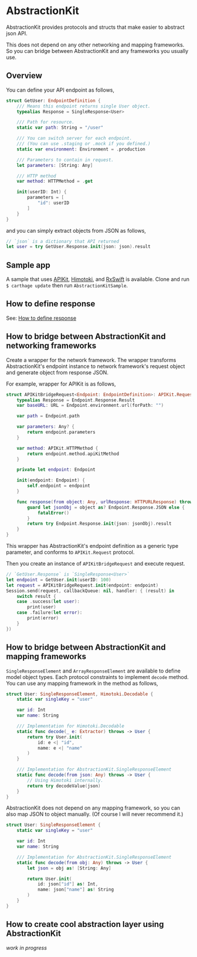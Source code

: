 # AbstractionKit

AbstractionKit provides protocols and structs that make easier to abstract json API.

This does not depend on any other networking and mapping frameworks. So you can bridge between AbstractionKit and any frameworks you usually use.

## Overview

You can define your API endpoint as follows,

```swift
struct GetUser: EndpointDefinition {
    /// Means this endpoint returns single User object.
    typealias Response = SingleResponse<User>

    /// Path for resource.
    static var path: String = "/user"

    /// You can switch server for each endpoint.
    /// (You can use .staging or .mock if you defined.)
    static var environment: Environment = .production

    /// Parameters to contain in request.
    let parameters: [String: Any]

    /// HTTP method
    var method: HTTPMethod = .get

    init(userID: Int) {
        parameters = [
            "id": userID
        ]
    }
}
```

and you can simply extract objects from JSON as follows,

```swift
// `json` is a dictionary that API returned
let user = try GetUser.Response.init(json: json).result
```

## Sample app

A sample that uses [APIKit](https://github.com/ishkawa/APIKit), [Himotoki](https://github.com/ikesyo/Himotoki), and [RxSwift](https://github.com/ReactiveX/RxSwift) is available. Clone and run `$ carthage update` then run `AbstractionKitSample`.

## How to define response

See: [How to define response](Documentation/How_to_define_response.md)

## How to bridge between AbstractionKit and networking frameworks

Create a wrapper for the network framework. The wrapper transforms AbstractionKit's endpoint instance to network framework's request object and generate object from response JSON.

For example, wrapper for APIKit is as follows,

```swift
struct APIKitBridgeRequest<Endpoint: EndpointDefinition>: APIKit.Request {
    typealias Response = Endpoint.Response.Result
    var baseURL: URL = Endpoint.environment.url(forPath: "")

    var path = Endpoint.path

    var parameters: Any? {
        return endpoint.parameters
    }

    var method: APIKit.HTTPMethod {
        return endpoint.method.apiKitMethod
    }

    private let endpoint: Endpoint

    init(endpoint: Endpoint) {
        self.endpoint = endpoint
    }

    func response(from object: Any, urlResponse: HTTPURLResponse) throws -> Endpoint.Response.Result {
        guard let jsonObj = object as? Endpoint.Response.JSON else {
            fatalError()
        }
        return try Endpoint.Response.init(json: jsonObj).result
    }
}
```

This wrapper has AbstractionKit's endpoint definition as a generic type parameter, and conforms to `APIKit.Request` protocol.

Then you create an instance of `APIKitBridgeRequest` and execute request.

```swift
// `GetUser.Response` is `SingleResponse<User>`
let endpoint = GetUser.init(userID: 100)
let request = APIKitBridgeRequest.init(endpoint: endpoint)
Session.send(request, callbackQueue: nil, handler: { (result) in
    switch result {
    case .success(let user):
        print(user)
    case .failure(let error):
        print(error)
    }
})
```

## How to bridge between AbstractionKit and mapping frameworks

`SingleResponseElement` and `ArrayResponseElement` are available to define model object types. Each protocol constraints to implement `decode` method. You can use any mapping framework in the method as follows,

```swift
struct User: SingleResponseElement, Himotoki.Decodable {
    static var singleKey = "user"

    var id: Int
    var name: String

    /// Implementation for Himotoki.Decodable
    static func decode(_ e: Extractor) throws -> User {
        return try User.init(
            id: e <| "id",
            name: e <| "name"
        )
    }

    /// Implementation for AbstractionKit.SingleResponseElement
    static func decode(from json: Any) throws -> User {
        // Using Himotoki internally.
        return try decodeValue(json)
    }
}
```

AbstractionKit does not depend on any mapping framework, so you can also map JSON to object manually. (Of course I will never recommend it.)

```swift
struct User: SingleResponseElement {
    static var singleKey = "user"

    var id: Int
    var name: String

    /// Implementation for AbstractionKit.SingleResponseElement
    static func decode(from obj: Any) throws -> User {
        let json = obj as! [String: Any]

        return User.init(
            id: json["id"] as! Int,
            name: json["name"] as! String
        )
    }
}
```

## How to create cool abstraction layer using AbstractionKit

_work in progress_